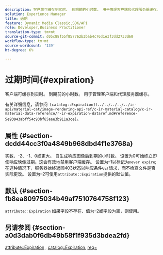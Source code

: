```yaml
---
description: 客户端可缓存到实时。 到期前的小时数。 用于管理客户端和代理服务器缓存。
solution: Experience Manager
title: 過期
feature: Dynamic Media Classic,SDK/API
role: Developer,Business Practitioner
translation-type: tm+mt
source-git-commit: d0bc88f55f857762b3bab4c76d1e3f3dd2733d60
workflow-type: tm+mt
source-wordcount: '139'
ht-degree: 6%

---
```



# 过期时间{#expiration}

客户端可缓存到实时。 到期前的小时数。 用于管理客户端和代理服务器缓存。

有关详细信息，请参阅` [catalog::Expiration](../../../../../ir-api/material-cat/image-rendering-api-ref/c-ir-material-catalog/c-ir-material-data-reference/r-ir-expiration-dataref.md#reference-5e93943abff54c93bf85aae3b911a3ce)`。

## 属性 {#section-dcdd44cc3f0a4849b968dbd4f1e3768a}

实数、-2、-1、0或更大。 自生成响应图像后到期的小时数。 设置为0可始终立即使响应映像过期，这会有效地禁用客户端缓存。 设置为–1以标记为`never expire`;在这种情况下，服务器始终返回403状态以响应条件`GET`请求，而不检查文件是否实际更改。 设置为–2可使用`attribute::Expiration`提供的默认值。

## 默认 {#section-fb8ea80975034b49af7510764758f123}

`attribute::Expiration` 如果字段不存在、值为–2或字段为空，则使用。

## 另请参阅 {#section-a0d3dab0f6db49b58f1f935d3bdea2fd}

[attribute::Expiration](../../../../../ir-api/material-cat/image-rendering-api-ref/c-ir-material-catalog/c-ir-attributes-reference/r-ir-expiration.md#reference-0f68ad8199c64bd4bc8d27dd78b7d996) ,  [catalog::Expiration](../../../../../ir-api/material-cat/image-rendering-api-ref/c-ir-material-catalog/c-ir-material-data-reference/r-ir-expiration-dataref.md#reference-5e93943abff54c93bf85aae3b911a3ce),  [req=](../../../../../ir-api/http-protocol/image-rendering-api-ref/c-ir-http-protocol-ref/c-ir-http-protocol-command-reference/r-ir-req.md#reference-792b1a663fb64261bd2de2a209b847fb)
